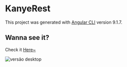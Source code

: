 # KanyeRest

This project was generated with [Angular CLI](https://github.com/angular/angular-cli) version 9.1.7.

## Wanna see it?

Check it [Here~](https://vonhappatsch.github.io/kanye-rest/)

![versão desktop](https://i.imgur.com/Xj2u1pb.png)
